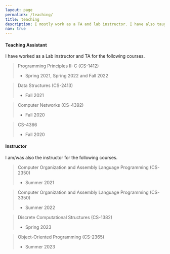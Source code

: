 ```yaml
---
layout: page
permalink: /teaching/
title: teaching
description: I mostly work as a TA and lab instructor. I have also taught a course.
nav: true
---
```

#### Teaching Assistant
I have worked as a Lab instructor and TA for the following courses.

> Programming Principles II: C (CS-1412)
> - Spring 2021, Spring 2022 and Fall 2022

> Data Structures (CS-2413)
> - Fall 2021

> Computer Networks (CS-4392)
> - Fall 2020

> CS-4366
> - Fall 2020


#### Instructor
I am/was also the instructor for the following courses.

> Computer Organization and Assembly Language Programming (CS-2350)
> - Summer 2021

> Computer Organization and Assembly Language Programming (CS-3350)
> - Summer 2022

> Discrete Computational Structures (CS-1382)
> - Spring 2023

> Object-Oriented Programming (CS-2365)
> - Summer 2023